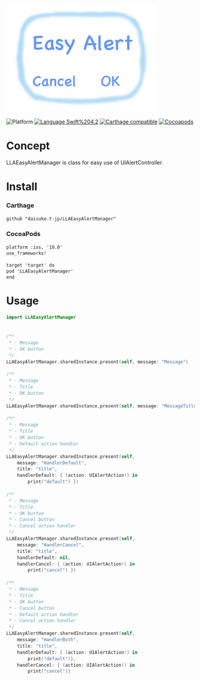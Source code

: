 <img src="https://github.com/daisuke-t-jp/LLAEasyAlertManager/blob/master/doc/header.png" width="400"></br>
------
![Platform](https://img.shields.io/badge/Platform-iOS%2010.0+-blue.svg)
[![Language Swift%204.2](https://img.shields.io/badge/Language-Swift%204.2-orange.svg)](https://developer.apple.com/swift)
[![Carthage compatible](https://img.shields.io/badge/Carthage-compatible-green.svg)](https://github.com/Carthage/Carthage)
[![Cocoapods](https://img.shields.io/cocoapods/v/LLAEasyAlertManager.svg)](https://cocoapods.org/pods/LLAEasyAlertManager)

# Concept

LLAEasyAlertManager is class for easy use of UIAlertController.



# Install
### Carthage
`github "daisuke-t-jp/LLAEasyAlertManager"`

### CocoaPods
```
platform :ios, '10.0'
use_frameworks!

target 'target' do
pod 'LLAEasyAlertManager'
end
```


# Usage
``` swift
import LLAEasyAlertManager


/**
 * - Message
 * - OK button
 */
LLAEasyAlertManager.sharedInstance.present(self, message: "Message")

/**
 * - Message
 * - Title
 * - OK button
 */
LLAEasyAlertManager.sharedInstance.present(self, message: "MessageTitle", title: "title")

/**
 * - Message
 * - Title
 * - OK button
 * - Default action handler
 */
LLAEasyAlertManager.sharedInstance.present(self,
	message: "HandlerDefault",
	title: "title",
	handlerDefault: { (action: UIAlertAction!) in
		print("default") })

/**
 * - Message
 * - Title
 * - OK button
 * - Cancel button
 * - Cancel action handler
 */
LLAEasyAlertManager.sharedInstance.present(self,
	message: "HandlerCancel",
	title: "title",
	handlerDefault: nil,
	handlerCancel: { (action: UIAlertAction!) in
		print("cancel") })

/**
 * - Message
 * - Title
 * - OK button
 * - Cancel button
 * - Default action handler
 * - Cancel action handler
 */
LLAEasyAlertManager.sharedInstance.present(self,
	message: "HandlerBoth",
	title: "title",
	handlerDefault: { (action: UIAlertAction!) in
		print("default")},
	handlerCancel: { (action: UIAlertAction!) in
		print("cancel")}
                          
```


